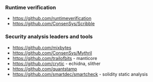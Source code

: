 ### Runtime verification

* https://github.com/runtimeverification
* https://github.com/ConsenSys/Scribble

### Security analysis leaders and tools

* https://github.com/mixbytes
* https://github.com/ConsenSys/Mythril
* https://github.com/trailofbits - manticore
* https://github.com/crytic - echidna, slither
* https://github.com/quantstamp
* https://github.com/smartdec/smartcheck - solidity static analysis
